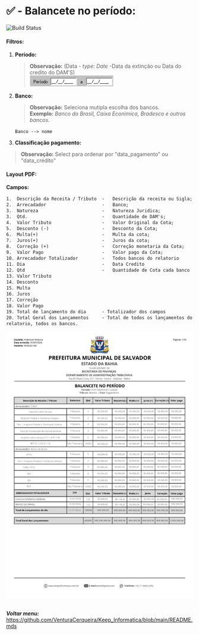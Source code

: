 # **✅ - Balancete no período:**
![Build Status](https://travis-ci.org/joemccann/dillinger.svg?branch=master)
####    Filtros:
1.  **Período:** 
    >**Observação:** (Data - *type: Date* -Data da extinção ou Data do credito do DAM'S) <br>
    ![alt text](/Fotos/image.png)

2.  **Banco:**
    >**Observação:** Seleciona mutipla escolha dos bancos.<br>
    **Exemplo:** *Banco do Brasil, Caixa Econimica, Bradesco e outros bancos.*<br>
    ```
    Banco --> nome 
    ``` 

3. **Classificação pagamento:**
> **Observação:** Select para ordenar por "data_pagamento" ou "data_crédito"
 
####   Layout PDF:
**Campos:** 
 ```
1.  Descrição da Receita / Tributo  -   Descrição da receita ou Sigla;
2.  Arrecadador                     -   Banco;
3.  Natureza                        -   Natureza Juridica; 
3.  Qtd.                            -   Quantidade de DAM's;
4.  Valor Tributo                   -   Valor Original da Cota; 
5.  Desconto (-)                    -   Desconto da Cota;
6.  Multa(+)                        -   Multa da cota;
7.  Juros(+)                        -   Juros da cota;
8.  Correção (+)                    -   Correção monetaria da Cota;
9.  Valor Pago                      -   Valor pago da Cota;
10. Arrecadador Totalizador         -   Todos bancos do relatorio
11. Dia                             -   Data Credito
12. Qtd                             -   Quantidade de Cota cada banco
13. Valor Tributo                   
14. Desconto    
15. Multa
16. Juros 
17. Correção
18. Valor Pago
19. Total de lançamento do dia      - Totalizador dos campos 
20. Total Geral dos Lançamentos     - Total de todos os lançamentos do relatorio, todos os bancos. 
```
![alt text](/Fotos/balancete.png)
<br>
<br>

 **_Voltar menu:_** <https://github.com/VenturaCerqueira/Keep_Informatica/blob/main/README.mds>

 